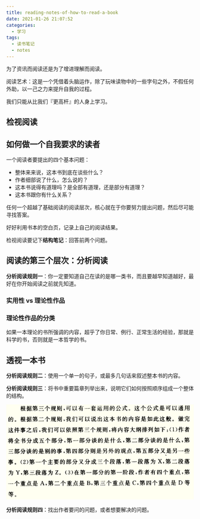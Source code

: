 ```yaml
---
title: reading-notes-of-how-to-read-a-book
date: 2021-01-26 21:07:52
categories:
  - 学习
tags:
  - 读书笔记
  - notes
---
```


为了资讯而阅读还是为了增进理解而阅读。

阅读艺术：这是一个凭借着头脑运作，除了玩味读物中的一些字句之外，不假任何外助，以一己之力来提升自我的过程。

我们只能从比我们『更高杆』的人身上学习。

## 检视阅读

## 如何做一个自我要求的读者

一个阅读者要提出的四个基本问题：

+ 整体来来说，这本书到底在谈些什么？
+ 作者细部说了什么，怎么说的？
+ 这本书说得有道理吗？是全部有道理，还是部分有道理？
+ 这本书跟你有什么关系？

任何一个超越了基础阅读的阅读层次，核心就在于你要努力提出问题，然后尽可能寻找答案。

好好利用书本的空白页，记录上自己的阅读结果。

检视阅读要记下**结构笔记**：回答前两个问题。

## 阅读的第三个层次：分析阅读

**分析阅读规则一**：你一定要知道自己在读的是哪一类书，而且要越早知道越好，最好在你开始阅读之前就先知道。

### 实用性 vs 理论性作品

### 理论性作品的分类

如果一本理论的书所强调的内容，超乎了你日常、例行、正常生活的经验，那就是科学的书，否则就是一本哲学的书。

## 透视一本书

**分析阅读规则二**：使用一个单一的句子，或最多几句话来叙述整本书的内容。

**分析阅读规则三**：将书中重要篇章列举出来，说明它们如何按照顺序组成一个整体的结构。

![image-20210128091529698](reading-notes-of-how-to-read-a-book/image-20210128091529698.png)

**分析阅读规则四**：找出作者要问的问题，或者想要解决的问题。